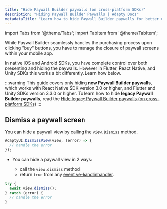 ```yaml
---
title: "Hide Paywall Builder paywalls (on cross-platform SDKs)"
description: "Hiding Paywall Builder Paywalls | Adapty Docs"
metadataTitle: "Learn how to hide Paywall Builder paywalls for better user control."
---
```


import Tabs from '@theme/Tabs'; 
import TabItem from '@theme/TabItem'; 

While Paywall Builder seamlessly handles the purchasing process upon clicking "buy" buttons, you have to manage the closure of paywall screens within your mobile app.

In native iOS and Android SDKs, you have complete control over both presenting and hiding the paywalls. However in Flutter, React Native, and Unity SDKs this works a bit differently. Learn how below.

:::warning
This guide covers only hiding **new Paywall Builder paywalls**, which works with React Native SDK version 3.0 or higher, and Flutter and Unity SDKs version 3.3.0 or higher. To learn how to hide **legacy Paywall Builder paywalls**, read the [Hide legacy Paywall Builder paywalls (on cross-platform SDKs)](hide-legacy-paywall-builder-paywalls)
:::

## Dismiss a paywall screen

<Tabs>

<TabItem value="Unity" label="Unity" default> 

You can hide a paywall view by calling the `view.Dismiss` method.

```typescript showLineNumbers title="Flutter"
AdaptyUI.DismissView(view, (error) => {
  // handle the error
});
```

  </TabItem> 

<TabItem value="RN" label="React Native (TS)" default> 

- You can hide a paywall view in 2 ways: 

  - call the `view.dismiss` method 
  - return `true` from any [event ve-handlinhandler](handling-pb-paywall-events).

```typescript showLineNumbers title="React Native (TSX)"
try {
  await view.dismiss();
} catch (error) {
  // handle the error
}
```

</TabItem> </Tabs>
